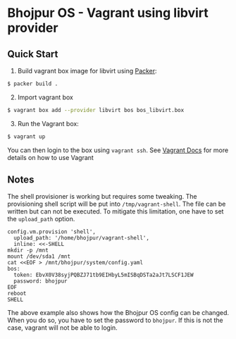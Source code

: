 # Bhojpur OS - Vagrant using libvirt provider

## Quick Start

1. Build vagrant box image for libvirt using [Packer](https://www.packer.io/):

```bash
$ packer build .
```

2. Import vagrant box

```bash
$ vagrant box add --provider libvirt bos bos_libvirt.box
```

3. Run the Vagrant box:

```bash
$ vagrant up
```

You can then login to the box using `vagrant ssh`. See [Vagrant
Docs](https://www.vagrantup.com/docs/index.html) for more details on how
to use Vagrant

## Notes

The shell provisioner is working but requires some tweaking. The
provisioning shell script will be put into `/tmp/vagrant-shell`. The
file can be written but can not be executed. To mitigate this
limitation, one have to set the `upload_path` option.

```
config.vm.provision 'shell',
  upload_path: '/home/bhojpur/vagrant-shell',
  inline: <<-SHELL
mkdir -p /mnt
mount /dev/sda1 /mnt
cat <<EOF > /mnt/bhojpur/system/config.yaml
bos:
  token: EbvX0V38syjPQBZJ71tb9EIHbyL5mISBqDSTa2aJt7LSCF1JEW
  password: bhojpur
EOF
reboot
SHELL
```

The above example also shows how the Bhojpur OS config can be changed. When
you do so, you have to set the password to `bhojpur`. If this is not the
case, vagrant will not be able to login.
